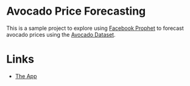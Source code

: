 # Avocado Price Forecasting
This is a sample project to explore using [Facebook Prophet](https://facebook.github.io/prophet/) to forecast avocado prices using the [Avocado Dataset](https://www.kaggle.com/datasets/neuromusic/avocado-prices).

# Links
- [The App](https://stephenreisdorf-avocado-price-forecast-src01--home-ifiarp.streamlit.app/)
